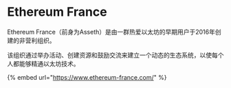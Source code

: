 # Ethereum France

Ethereum France（前身为Asseth）是由一群热爱以太坊的早期用户于2016年创建的非营利组织。

该组织通过举办活动、创建资源和鼓励交流来建立一个动态的生态系统，以使每个人都能够精通以太坊技术。

{% embed url="https://www.ethereum-france.com/" %}



